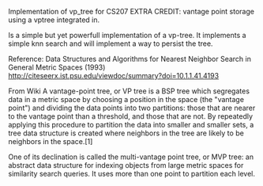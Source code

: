Implementation of vp_tree for CS207 EXTRA CREDIT: vantage point storage using a vptree integrated in.

Is a simple but yet powerfull implementation of
a vp-tree. It implements a simple knn search and
will implement a way to persist the tree.

Reference: Data Structures and Algorithms for Nearest Neighbor Search in General Metric Spaces (1993)
http://citeseerx.ist.psu.edu/viewdoc/summary?doi=10.1.1.41.4193

From Wiki
A vantage-point tree, or VP tree is a BSP tree which segregates data in a metric space by choosing a position in the space (the "vantage point") and dividing the data points into two partitions: those that are nearer to the vantage point than a threshold, and those that are not. By repeatedly applying this procedure to partition the data into smaller and smaller sets, a tree data structure is created where neighbors in the tree are likely to be neighbors in the space.[1]

One of its declination is called the multi-vantage point tree, or MVP tree: an abstract data structure for indexing objects from large metric spaces for similarity search queries. It uses more than one point to partition each level.